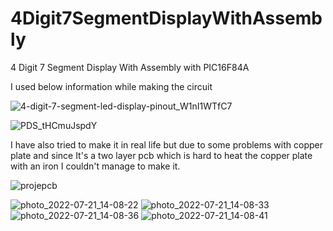 # 4Digit7SegmentDisplayWithAssembly
4 Digit 7 Segment Display With Assembly with PIC16F84A

I used below information while making the circuit

![4-digit-7-segment-led-display-pinout_W1nI1WTfC7](https://user-images.githubusercontent.com/58080774/180189235-14160b8c-340d-471c-b562-e6feafead425.jpg)


![PDS_tHCmuJspdY](https://user-images.githubusercontent.com/58080774/180184092-89d7415c-9925-48a6-b4e8-d07b4ea15e99.gif)


I have also tried to make it in real life but due to some problems with copper plate and since It's a two layer pcb which is hard to heat the copper plate with an iron 
I couldn't manage to make it.

![projepcb](https://user-images.githubusercontent.com/58080774/180188657-8fb7c4f6-10f2-4445-9e67-ee9dc6cb0b89.png)


![photo_2022-07-21_14-08-22](https://user-images.githubusercontent.com/58080774/180200887-8c0fe297-7f54-4b52-9929-812e15cac389.jpg)
![photo_2022-07-21_14-08-33](https://user-images.githubusercontent.com/58080774/180200895-387d4dad-57cd-4730-86a7-891c3c2e9fed.jpg)
![photo_2022-07-21_14-08-36](https://user-images.githubusercontent.com/58080774/180200907-09e08f59-1802-4ba0-b184-5fef7857e552.jpg)
![photo_2022-07-21_14-08-41](https://user-images.githubusercontent.com/58080774/180200915-23a4ddc0-dc3c-4fef-908b-c629c40d641a.jpg)

